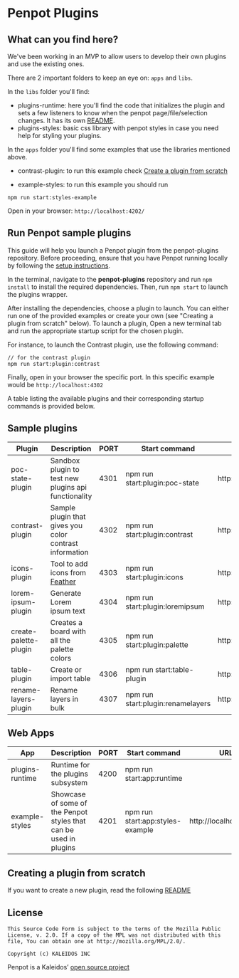 # Penpot Plugins

## What can you find here?

We've been working in an MVP to allow users to develop their own plugins and use the existing ones.

There are 2 important folders to keep an eye on: `apps` and `libs`.

In the `libs` folder you'll find:

- plugins-runtime: here you'll find the code that initializes the plugin and sets a few listeners to know when the penpot page/file/selection changes.
  It has its own [README](libs/plugins-runtime/README.md).
- plugins-styles: basic css library with penpot styles in case you need help for styling your plugins.

In the `apps` folder you'll find some examples that use the libraries mentioned above.

- contrast-plugin: to run this example check <a href="#create-a-plugin-from-scratch-or-run-the-examples-from-the-apps-folder">Create a plugin from scratch</a>

- example-styles: to run this example you should run

```
npm run start:styles-example
```

Open in your browser: `http://localhost:4202/`

## Run Penpot sample plugins

This guide will help you launch a Penpot plugin from the penpot-plugins repository. Before proceeding, ensure that you have Penpot running locally by following the [setup instructions](https://help.penpot.app/technical-guide/developer/devenv/).

In the terminal, navigate to the **penpot-plugins** repository and run `npm install` to install the required dependencies.
Then, run `npm start` to launch the plugins wrapper.

After installing the dependencies, choose a plugin to launch. You can either run one of the provided examples or create your own (see "Creating a plugin from scratch" below). 
To launch a plugin, Open a new terminal tab and run the appropriate startup script for the chosen plugin. 

For instance, to launch the Contrast plugin, use the following command:

```
// for the contrast plugin
npm run start:plugin:contrast
```

Finally, open in your browser the specific port. In this specific example would be `http://localhost:4302`

A table listing the available plugins and their corresponding startup commands is provided below.

## Sample plugins

| Plugin                | Description                                                 | PORT | Start command                     | Manifest URL                               |
| --------------------- | ----------------------------------------------------------- | ---- | --------------------------------- | ------------------------------------------ |
| poc-state-plugin      | Sandbox plugin to test new plugins api functionality        | 4301 | npm run start:plugin:poc-state    | http://localhost:4301/assets/manifest.json |
| contrast-plugin       | Sample plugin that gives you color contrast information     | 4302 | npm run start:plugin:contrast     | http://localhost:4302/assets/manifest.json |
| icons-plugin          | Tool to add icons from [Feather](https://feathericons.com/) | 4303 | npm run start:plugin:icons        | http://localhost:4303/assets/manifest.json |
| lorem-ipsum-plugin    | Generate Lorem ipsum text                                   | 4304 | npm run start:plugin:loremipsum   | http://localhost:4304/assets/manifest.json |
| create-palette-plugin | Creates a board with all the palette colors                 | 4305 | npm run start:plugin:palette      | http://localhost:4305/assets/manifest.json |
| table-plugin          | Create or import table                                      | 4306 | npm run start:table-plugin        | http://localhost:4306/assets/manifest.json |
| rename-layers-plugin  | Rename layers in bulk                                       | 4307 | npm run start:plugin:renamelayers | http://localhost:4307/assets/manifest.json |

## Web Apps

| App             | Description                                                       | PORT | Start command                    | URL                    |
| --------------- | ----------------------------------------------------------------- | ---- | -------------------------------- | ---------------------- |
| plugins-runtime | Runtime for the plugins subsystem                                 | 4200 | npm run start:app:runtime        |                        |
| example-styles  | Showcase of some of the Penpot styles that can be used in plugins | 4201 | npm run start:app:styles-example | http://localhost:4201/ |

## Creating a plugin from scratch

If you want to create a new plugin, read the following [README](docs/create-plugin.md)

## License

```
This Source Code Form is subject to the terms of the Mozilla Public
License, v. 2.0. If a copy of the MPL was not distributed with this
file, You can obtain one at http://mozilla.org/MPL/2.0/.

Copyright (c) KALEIDOS INC
```

Penpot is a Kaleidos’ [open source project](https://kaleidos.net/)
